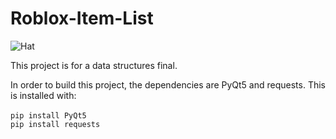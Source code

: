 # Roblox-Item-List
![Hat](https://tr.rbxcdn.com/a702db3c53a57b2fe14979b747ea3da9/420/420/Hat/Png)

This project is for a data structures final.

In order to build this project, the dependencies are PyQt5 and requests. 
This is installed with:
<br />
<br />`pip install PyQt5`
<br />`pip install requests`
